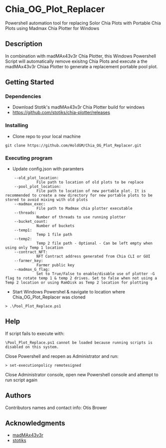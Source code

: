 # Chia_OG_Plot_Replacer
Powershell automation tool for replacing Solor Chia Plots with Portable Chia Plots using Madmax Chia Plotter for Windows

## Description

In combination with madMAx43v3r Chia Plotter, this Windows Powershell Script will automatically remove exisitng Chia Plots and execute a the madMAx43v3r Chiaa Plotter to generate a replacement portable pool plot. 

## Getting Started

### Dependencies

* Download Stotik's madMAx43v3r Chia Plotter build for windows
*   https://github.com/stotiks/chia-plotter/releases

### Installing

* Clone repo to your local machine
```
git clone https://github.com/HoldGM/Chia_OG_Plot_Replacer.git
```

### Executing program

* Update config.json with paramters
```
    --old_plot_location:
              File path to location of old plots to be replace 
    --pool_plot_location:
              File path to location of new portable plot. It is recommended to create a new directory for new portable plots to be stored to avoid mixing with old plots
    --madmax_exec:
              File path to Madmax chia plotter executable
    --threads:
              Number of threads to use running plotter
    --bucket_count:
              Number of buckets
    --temp1:
              Temp 1 file path
    --temp2:
              Temp 2 file path - Optional - Can be left empty when using only Temp 1 location
    --contract_NFT:
              NFT Contract address generated from Chia CLI or GUI
    --farmer_key:
              Farmer public key
    --madmax_G_flag:
              Set to True/False to enable/disable use of plotter -G flag to rotate temp 1 & temp 2 drives. Set to false when not using a Temp 2 location or using RamDisk as Temp 2 location for plotting
```
* Start Windows Powershel & navigate to location where Chia_OG_Plot_Replacer was cloned
```
> .\Pool_Plot_Replace.ps1
```

## Help

If script fails to execute with:
```
\Pool_Plot_Replace.ps1 cannot be loaded because running scripts is disabled on this system.
```
Close Powershell and reopen as Administrator and run: 
```
> set-executionpolicy remotesigned
```
Close Administrator console, open new Powershell console and attempt to run script again

## Authors

Contributors names and contact info:
    Otis Brower 
    
## Acknowledgments

* [madMAx43v3r](https://github.com/madMAx43v3r/chia-plotter)
* [stotiks](https://github.com/stotiks/chia-plotter/releases)
